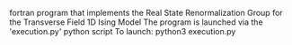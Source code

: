 fortran program that implements the Real State Renormalization Group for the Transverse Field 1D Ising Model
The program is launched via the 'execution.py' python script
To launch: 
python3 execution.py